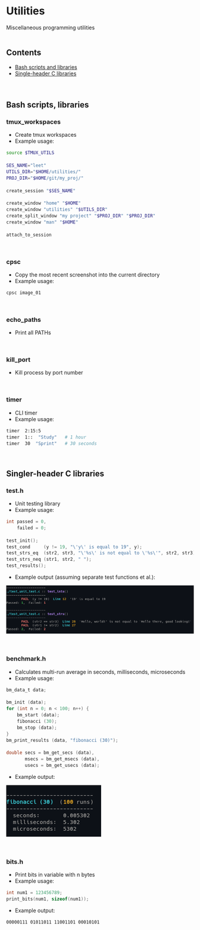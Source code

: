 
# Utilities
Miscellaneous programming utilities
<br><br>

## Contents
- [Bash scripts and libraries](#bash-scripts-libraries)<br>
- [Single-header C libraries](#singler-header-c-libraries)<br>
<br><br>


## Bash scripts, libraries

### tmux_workspaces
- Create tmux workspaces
- Example usage:
```bash
source $TMUX_UTILS

SES_NAME="leet"
UTILS_DIR="$HOME/utilities/"
PROJ_DIR="$HOME/git/my_proj/"

create_session "$SES_NAME"

create_window "home" "$HOME"
create_window "utilities" "$UTILS_DIR"
create_split_window "my project" "$PROJ_DIR" "$PROJ_DIR"
create_window "man" "$HOME"

attach_to_session
```
<br>

### cpsc
- Copy the most recent screenshot into the current directory
- Example usage:
```bash
cpsc image_01
```
<br>

### echo_paths
- Print all PATHs
<br>

### kill_port
- Kill process by port number
<br>

### timer
- CLI timer
- Example usage:
```bash
timer  2:15:5  
timer  1::  "Study"   # 1 hour
timer  30  "Sprint"   # 30 seconds
```
<br>


## Singler-header C libraries

### test.h
- Unit testing library
- Example usage:
```c
int passed = 0,
    failed = 0;

test_init();
test_cond     (y != 19, "\'y\' is equal to 19", y);
test_strs_eq  (str2, str3, "\'%s\' is not equal to \'%s\'", str2, str3);
test_strs_neq (str1, str2, " ");
test_results();
```
- Example output (assuming separate test functions et al.):
<p><img margin-left="auto" src="./images/test.png"></p>
<br>


### benchmark.h
- Calculates multi-run average in seconds, milliseconds, microseconds
- Example usage:
```c
bm_data_t data;

bm_init (data);
for (int n = 0; n < 100; n++) {
    bm_start (data);
    fibonacci (30);
    bm_stop (data);
}
bm_print_results (data, "fibonacci (30)");

double secs = bm_get_secs (data),
       msecs = bm_get_msecs (data),
       usecs = bm_get_usecs (data);
```
- Example output:
<p><img margin-left="auto" src="./images/benchmark.png"></p>
<br>


### bits.h
- Print bits in variable with n bytes
- Example usage:
```c
int num1 = 123456789;
print_bits(num1, sizeof(num1));
```
- Example output:
```bash
00000111 01011011 11001101 00010101
```
<br>
